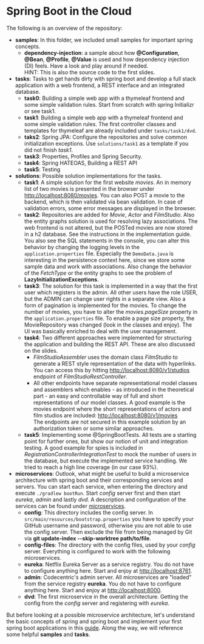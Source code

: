 # Spring Boot in the Cloud

The following is an overview of the repository:

- **samples**: In this folder, we included small samples for important spring concepts.
    - **dependency-injection**: a sample about how **@Configuration**, **@Bean**, **@Profile**, **@Value** is used and how dependency injection (DI) feels. Have a look and play around if needed. </br>
      HINT: This is also the source code to the first slides.
- **tasks**: Tasks to get hands dirty with spring boot and develop a full stack application with a web frontend, a REST interface and an integrated database.
    - **task0**: Building a simple web app with a thymeleaf frontend and some simple validation rules. Start from scratch with spring Initializr or see task1.
    - **task1**: Building a simple web app with a thymeleaf frontend and some simple validation rules. The first controller classes and templates for thymeleaf are already included under `tasks/task1/dvd`.
    - **taks2**: Spring JPA: Configure the repositories and solve common initialization exceptions. Use `solutions/task1` as a template if you did not finish *task1*.
    - **task3**: Properties, Profiles and Spring Security.
    - **task4**: Spring HATEOAS, Building a REST API
    - **task5**: Testing
- **solutions**: Possible solution implementations for the tasks.
    - **task1**: A simple solution for the first website *movies*. An in memory list of two movies is presented in the browser under <http://localhost:8080/movies>. You can also POST a movie to the backend, which is then validated via bean validation. In case of validation errors, some error messages are displayed in the browser.
    - **task2**: Repositories are added for *Movie*, *Actor* and *FilmStudio*. Also the entity graphs solution is used for resolving lazy associations. The web frontend is not altered, but the POSTed movies are now stored in a h2 database. See the instructions in the implementation guide. You also see the SQL statements in the console, you can alter this behavior by changing the logging levels in the `application.properties` file. Especially the `DemoData.java` is interesting in the persistence context here, since we store some sample data and work with associations. Also change the behavior of the *FetchType* or the entity graphs to see the problem of **LazyInitializationExceptions**.
    - **task3**: The solution for this task is implemented in a way that the first user which registers is the admin. All other users have the role USER, but the ADMIN can change user rights in a separate view. Also a form of pagination is implemented for the movies. To change the number of movies, you have to alter the *movies.pageSize* property in the `application.properties` file. To enable a page size property, the MovieRepository was changed (look in the classes and enjoy). The UI was basically enriched to deal with the user management.
    - **task4**: Two different approaches were implemented for structuring the application and building the REST API. These are also discussed on the slides. </br>
        - *FilmStudioAssembler* uses the domain class *FilmStudio* to generate a REST style representation of the data with hyperlinks. You can access this by hitting <http://localhost:8080/v1/studios> endpoint of *FilmStudioRestController*.
        - All other endpoints have separate representational model classes and assemblers which enables - as introduced in the theoretical part - an easy and controllable way of full and short representations of our model classes. A good example is the movies endpoint where the short representations of actors and film studios are included: <http://localhost:8080/v1/movies> </br>
          The endpoints are not secured in this example solution by an authorization token or some similar approaches.
    - **task5**: Implementing some @SpringBootTests. All tests are a starting point for further ones, but show our notion of unit and integration testing. A good example for spies is included in *RegistrationControllerIntegrationTest* to mock the number of users in the database, but execute the implemented service handling. We tried to reach a high line coverage (in our case 93%).
- **microservices**: Outlook, what might be useful to build a microservice architecture with spring boot and their corresponding services and servers. You can start each service, when entering the directory and execute `./gradlew bootRun`. Start *config* server first and then start *eureka*, *admin* and lastly *dvd*. A description and configuration of the services can be found under [microservices](microservices.md).
    - **config**: This directory includes the config server. In `src/main/resources/bootstrap.properties` you have to specify your GitHub username and password, otherwise you are not able to use the config server. Then exclude the file from being managed by Git via **git update-index --skip-worktree path/to/file**.
    - **config-files**: The directory with the config files, used by your *config* server. Everything is configured to work with the following microservices.
    - **eureka**: Netflix Eureka Server as a service registry. You do not have to configure anything here. Start and enjoy at <http://localhost:8761>.
    - **admin**: Codecentric's admin server. All microservices are "loaded" from the service registry **eureka**. You do not have to configure anything here. Start and enjoy at <http://localhost:8000>.
    - **dvd**: The first microservice in the overall architecture. Getting the config from the *config* server and registering with *eureka*.

But before looking at a possible microservice architecture, let's understand the basic concepts of spring and spring boot and implement your first spring boot applications in this [guide](implementation.md).
Along the way, we will reference some helpful **samples** and **tasks**.
